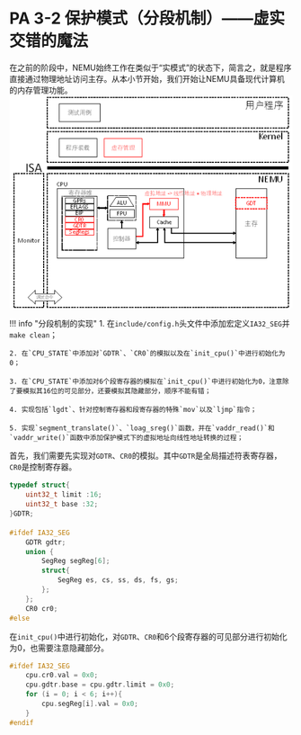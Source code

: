 # PA 3-2 保护模式（分段机制）——虚实交错的魔法

在之前的阶段中，NEMU始终工作在类似于“实模式”的状态下，简言之，就是程序直接通过物理地址访问主存。从本小节开始，我们开始让NEMU具备现代计算机的内存管理功能。
![pa-3-2](pa_pic/pa-3-2.png)

!!! info "分段机制的实现"
    1. 在`include/config.h`头文件中添加宏定义`IA32_SEG`并`make clean`；

    2. 在`CPU_STATE`中添加对`GDTR`、`CR0`的模拟以及在`init_cpu()`中进行初始化为0；

    3. 在`CPU_STATE`中添加对6个段寄存器的模拟在`init_cpu()`中进行初始化为0，注意除了要模拟其16位的可见部分，还要模拟其隐藏部分，顺序不能有错；

    4. 实现包括`lgdt`、针对控制寄存器和段寄存器的特殊`mov`以及`ljmp`指令；

    5. 实现`segment_translate()`、`loag_sreg()`函数，并在`vaddr_read()`和`vaddr_write()`函数中添加保护模式下的虚拟地址向线性地址转换的过程；
   
首先，我们需要先实现对```GDTR```、```CR0```的模拟。其中```GDTR```是全局描述符表寄存器，```CR0```是控制寄存器。
```c
typedef struct{
	uint32_t limit :16;
	uint32_t base :32;
}GDTR;

#ifdef IA32_SEG
	GDTR gdtr;
	union {
		SegReg segReg[6];
		struct{
			SegReg es, cs, ss, ds, fs, gs;
		};
	};
	CR0 cr0;
#else
```
在`init_cpu()`中进行初始化，对`GDTR`、`CR0`和6个段寄存器的可见部分进行初始化为0，也需要注意隐藏部分。
```c
#ifdef IA32_SEG
	cpu.cr0.val = 0x0;
	cpu.gdtr.base = cpu.gdtr.limit = 0x0;
	for (i = 0; i < 6; i++){
		cpu.segReg[i].val = 0x0;
	}
#endif
```